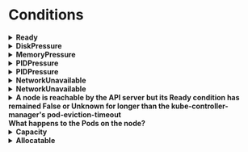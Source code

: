 # Conditions 

<details>
<summary>
<b>Ready</b>
</summary>
<b>True</b><div>if the node is healthy and ready to accept pods</div><div><b>
</b></div><div><b>False</b></div><div>if the node us unhealthy and is not accepting pods</div><div><b>
</b></div><div><b>Unknown</b></div><div>If the node controller has not heard from the node in the last 40 seconds</div>
</details>

<details>
<summary>
<b>DiskPressure</b>
</summary>
<b>True</b><div>if the node's disk capacity is low</div>
</details>

<details>
<summary>
<b>MemoryPressure</b>
</summary>
<b>True</b><div>if the node's memory is low</div>
</details>

<details>
<summary>
<b>PIDPressure</b>
</summary>
<b>True</b>&nbsp;if there are too many processes on the node
</details>

<details>
<summary>
<b>PIDPressure</b>
</summary>
<b>True</b>&nbsp;if there are too many processes on the node
</details>

<details>
<summary>
<b>NetworkUnavailable</b>
</summary>
<b>True</b>&nbsp;if the network for the node is not correctly configured
</details>

<details>
<summary>
<b>NetworkUnavailable</b>
</summary>
<b>True</b>&nbsp;if the network for the node is not correctly configured
</details>

<details>
<summary>
<b>A node is reachable by the <b>API server </b>but its&nbsp;<b>Ready</b> condition has remained&nbsp;<b>False</b> or <b>Unknown</b> for longer than the <b>kube-controller-manager</b>'s&nbsp;<b>pod-eviction-timeout</b><div>
</div><div>What happens to the Pods on the node?</div></b>
</summary>
All Pods on the node are scheduled for deletion by the node controller
</details>

<details>
<summary>
<b>Capacity</b>
</summary>
<div>Capacity fields describe the total amount of resources that a Node has</div>
</details>

<details>
<summary>
<b>Allocatable</b>
</summary>
Describes the amount of the Node's resources that are available to be consumed by Pods
</details>

